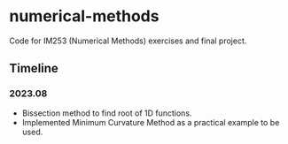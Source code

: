 # numerical-methods
Code for IM253 (Numerical Methods) exercises and final project.

## Timeline

### **2023.08**

* Bissection method to find root of 1D functions.
* Implemented Minimum Curvature Method as a practical example to be used.
